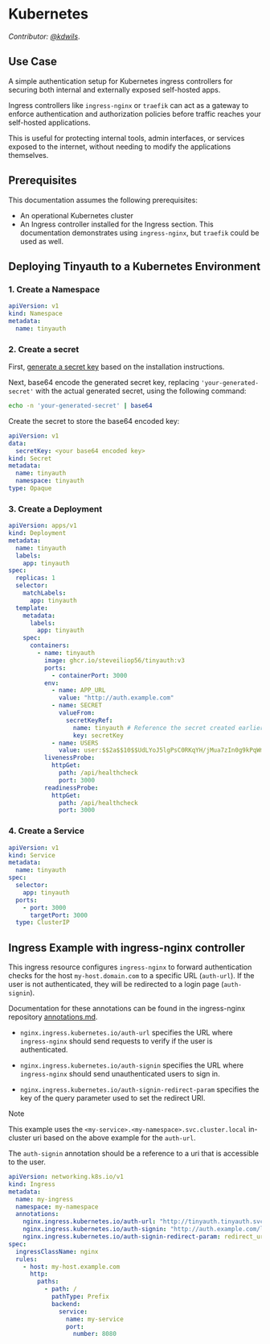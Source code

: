 # Kubernetes

_Contributor: [@kdwils](https://github.com/kdwils)_.

## Use Case

A simple authentication setup for Kubernetes ingress controllers for securing both internal and externally exposed self-hosted apps.

Ingress controllers like `ingress-nginx` or `traefik` can act as a gateway to enforce authentication and authorization policies before traffic reaches your self-hosted applications.

This is useful for protecting internal tools, admin interfaces, or services exposed to the internet, without needing to modify the applications themselves.

## Prerequisites

This documentation assumes the following prerequisites:

- An operational Kubernetes cluster
- An Ingress controller installed for the Ingress section. This documentation demonstrates using `ingress-nginx`, but `traefik` could be used as well.

## Deploying Tinyauth to a Kubernetes Environment

### 1. Create a Namespace

```yaml
apiVersion: v1
kind: Namespace
metadata:
  name: tinyauth
```

### 2. Create a secret

First, [generate a secret key](../getting-started.md#installation) based on the installation instructions.

Next, base64 encode the generated secret key, replacing `'your-generated-secret'` with the actual generated secret, using the following command:

```sh
echo -n 'your-generated-secret' | base64
```

Create the secret to store the base64 encoded key:

```yaml
apiVersion: v1
data:
  secretKey: <your base64 encoded key>
kind: Secret
metadata:
  name: tinyauth
  namespace: tinyauth
type: Opaque
```

### 3. Create a Deployment

```yaml
apiVersion: apps/v1
kind: Deployment
metadata:
  name: tinyauth
  labels:
    app: tinyauth
spec:
  replicas: 1
  selector:
    matchLabels:
      app: tinyauth
  template:
    metadata:
      labels:
        app: tinyauth
    spec:
      containers:
        - name: tinyauth
          image: ghcr.io/steveiliop56/tinyauth:v3
          ports:
            - containerPort: 3000
          env:
            - name: APP_URL
              value: "http://auth.example.com"
            - name: SECRET
              valueFrom:
                secretKeyRef:
                  name: tinyauth # Reference the secret created earlier
                  key: secretKey
            - name: USERS
              value: user:$$2a$$10$$UdLYoJ5lgPsC0RKqYH/jMua7zIn0g9kPqWmhYayJYLaZQ/FTmH2/u # Username is user and password is password
          livenessProbe:
            httpGet:
              path: /api/healthcheck
              port: 3000
          readinessProbe:
            httpGet:
              path: /api/healthcheck
              port: 3000
```

### 4. Create a Service

```yaml
apiVersion: v1
kind: Service
metadata:
  name: tinyauth
spec:
  selector:
    app: tinyauth
  ports:
    - port: 3000
      targetPort: 3000
  type: ClusterIP
```

## Ingress Example with ingress-nginx controller

This ingress resource configures `ingress-nginx` to forward authentication checks for the host `my-host.domain.com` to a specific URL (`auth-url`). If the user is not authenticated, they will be redirected to a login page (`auth-signin`).

Documentation for these annotations can be found in the ingress-nginx repository [annotations.md](https://github.com/kubernetes/ingress-nginx/blob/main/docs/user-guide/nginx-configuration/annotations.md#annotations).

- `nginx.ingress.kubernetes.io/auth-url` specifies the URL where `ingress-nginx` should send requests to verify if the user is authenticated.

- `nginx.ingress.kubernetes.io/auth-signin` specifies the URL where `ingress-nginx` should send unauthenticated users to sign in.

- `nginx.ingress.kubernetes.io/auth-signin-redirect-param` specifies the key of the query parameter used to set the redirect URI.

> [!NOTE]
> This example uses the `<my-service>.<my-namespace>.svc.cluster.local` in-cluster uri based on the above example for the `auth-url`.
>
> The `auth-signin` annotation should be a reference to a uri that is accessible to the user.

```yaml
apiVersion: networking.k8s.io/v1
kind: Ingress
metadata:
  name: my-ingress
  namespace: my-namespace
  annotations:
    nginx.ingress.kubernetes.io/auth-url: "http://tinyauth.tinyauth.svc.cluster.local:3000/api/auth/nginx"
    nginx.ingress.kubernetes.io/auth-signin: "http://auth.example.com/login"
    nginx.ingress.kubernetes.io/auth-signin-redirect-param: redirect_uri
spec:
  ingressClassName: nginx
  rules:
    - host: my-host.example.com
      http:
        paths:
          - path: /
            pathType: Prefix
            backend:
              service:
                name: my-service
                port:
                  number: 8080
```
